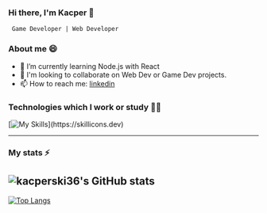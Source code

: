 ### Hi there, I'm Kacper 👋

` Game Developer | Web Developer`

### About me 😄

- 🌱 I’m currently learning Node.js with React
- 👯 I'm looking to collaborate on Web Dev or Game Dev projects.
- 📫 How to reach me: [linkedin](https://www.linkedin.com/in/kacper-walczak-457980257/) 

### Technologies which I work or study 👨‍💻

[![My Skills](https://skillicons.dev/icons?i=py,unity,unreal,vscode,cpp,dotnet,cs,js,html,css,sass,git,github,linux,mysql,latex,)](https://skillicons.dev)


---

### My stats ⚡

![kacperski36's GitHub stats](https://github-readme-stats.vercel.app/api?username=kacperski36&show_icons=true&theme=material-palenight)
---
[![Top Langs](https://github-readme-stats.vercel.app/api/top-langs/?username=kacperski36&theme=material-palenight)](https://github.com/anuraghazra/github-readme-stats)

<!--
**kacperski36/kacperski36** is a ✨ _special_ ✨ repository because its `README.md` (this file) appears on your GitHub profile.

Here are some ideas to get you started:

- 🔭 I’m currently working on ...
- 🌱 I’m currently learning ...
- 👯 I’m looking to collaborate on ...
- 🤔 I’m looking for help with ...
- 💬 Ask me about ...
- 📫 How to reach me: ...
- 😄 Pronouns: ...
- ⚡ Fun fact: ...
-->
